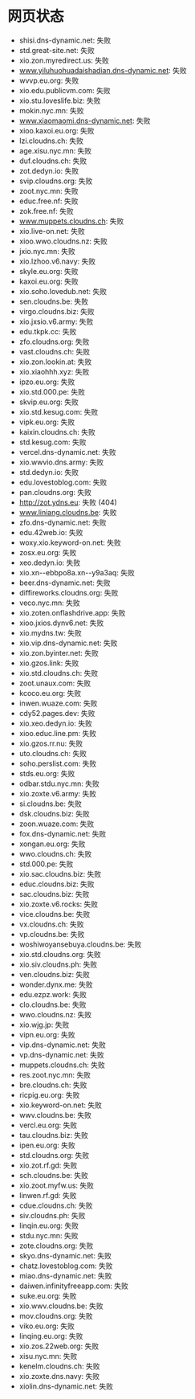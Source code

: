 # 网页状态
- shisi.dns-dynamic.net: 失败
- std.great-site.net: 失败
- xio.zon.myredirect.us: 失败
- www.yiluhuohuadaishadian.dns-dynamic.net: 失败
- wvvp.eu.org: 失败
- xio.edu.publicvm.com: 失败
- xio.stu.loveslife.biz: 失败
- mokin.nyc.mn: 失败
- www.xiaomaomi.dns-dynamic.net: 失败
- xioo.kaxoi.eu.org: 失败
- lzi.cloudns.ch: 失败
- age.xisu.nyc.mn: 失败
- duf.cloudns.ch: 失败
- zot.dedyn.io: 失败
- svip.cloudns.org: 失败
- zoot.nyc.mn: 失败
- educ.free.nf: 失败
- zok.free.nf: 失败
- www.muppets.cloudns.ch: 失败
- xio.live-on.net: 失败
- xioo.wwo.cloudns.nz: 失败
- jxio.nyc.mn: 失败
- xio.lzhoo.v6.navy: 失败
- skyle.eu.org: 失败
- kaxoi.eu.org: 失败
- xio.soho.lovedub.net: 失败
- sen.cloudns.be: 失败
- virgo.cloudns.biz: 失败
- xio.jxsio.v6.army: 失败
- edu.tkpk.cc: 失败
- zfo.cloudns.org: 失败
- vast.cloudns.ch: 失败
- xio.zon.lookin.at: 失败
- xio.xiaohhh.xyz: 失败
- ipzo.eu.org: 失败
- xio.std.000.pe: 失败
- skvip.eu.org: 失败
- xio.std.kesug.com: 失败
- vipk.eu.org: 失败
- kaixin.cloudns.ch: 失败
- std.kesug.com: 失败
- vercel.dns-dynamic.net: 失败
- xio.wwvio.dns.army: 失败
- std.dedyn.io: 失败
- edu.lovestoblog.com: 失败
- pan.cloudns.org: 失败
- http://zot.ydns.eu: 失败 (404)
- www.liniang.cloudns.be: 失败
- zfo.dns-dynamic.net: 失败
- edu.42web.io: 失败
- woxy.xio.keyword-on.net: 失败
- zosx.eu.org: 失败
- xeo.dedyn.io: 失败
- xio.xn--ebbpo8a.xn--y9a3aq: 失败
- beer.dns-dynamic.net: 失败
- diffireworks.cloudns.org: 失败
- veco.nyc.mn: 失败
- xio.zoten.onflashdrive.app: 失败
- xioo.jxios.dynv6.net: 失败
- xio.mydns.tw: 失败
- xio.vip.dns-dynamic.net: 失败
- xio.zon.byinter.net: 失败
- xio.gzos.link: 失败
- xio.std.cloudns.ch: 失败
- zoot.unaux.com: 失败
- kcoco.eu.org: 失败
- inwen.wuaze.com: 失败
- cdy52.pages.dev: 失败
- xio.xeo.dedyn.io: 失败
- xioo.educ.line.pm: 失败
- xio.gzos.rr.nu: 失败
- uto.cloudns.ch: 失败
- soho.perslist.com: 失败
- stds.eu.org: 失败
- odbar.stdu.nyc.mn: 失败
- xio.zoxte.v6.army: 失败
- si.cloudns.be: 失败
- dsk.cloudns.biz: 失败
- zoon.wuaze.com: 失败
- fox.dns-dynamic.net: 失败
- xongan.eu.org: 失败
- wwo.cloudns.ch: 失败
- std.000.pe: 失败
- xio.sac.cloudns.biz: 失败
- educ.cloudns.biz: 失败
- sac.cloudns.biz: 失败
- xio.zoxte.v6.rocks: 失败
- vice.cloudns.be: 失败
- vx.cloudns.ch: 失败
- vp.cloudns.be: 失败
- woshiwoyansebuya.cloudns.be: 失败
- xio.std.cloudns.org: 失败
- xio.siv.cloudns.ph: 失败
- ven.cloudns.biz: 失败
- wonder.dynx.me: 失败
- edu.ezpz.work: 失败
- clo.cloudns.be: 失败
- wwo.cloudns.nz: 失败
- xio.wjg.jp: 失败
- vipn.eu.org: 失败
- vip.dns-dynamic.net: 失败
- vp.dns-dynamic.net: 失败
- muppets.cloudns.ch: 失败
- res.zoot.nyc.mn: 失败
- bre.cloudns.ch: 失败
- ricpig.eu.org: 失败
- xio.keyword-on.net: 失败
- wwv.cloudns.be: 失败
- vercl.eu.org: 失败
- tau.cloudns.biz: 失败
- ipen.eu.org: 失败
- std.cloudns.org: 失败
- xio.zot.rf.gd: 失败
- sch.cloudns.be: 失败
- xio.zoot.myfw.us: 失败
- linwen.rf.gd: 失败
- cdue.cloudns.ch: 失败
- siv.cloudns.ph: 失败
- linqin.eu.org: 失败
- stdu.nyc.mn: 失败
- zote.cloudns.org: 失败
- skyo.dns-dynamic.net: 失败
- chatz.lovestoblog.com: 失败
- miao.dns-dynamic.net: 失败
- daiwen.infinityfreeapp.com: 失败
- suke.eu.org: 失败
- xio.wwv.cloudns.be: 失败
- mov.cloudns.org: 失败
- viko.eu.org: 失败
- linqing.eu.org: 失败
- xio.zos.22web.org: 失败
- xisu.nyc.mn: 失败
- kenelm.cloudns.ch: 失败
- xio.zoxte.dns.navy: 失败
- xiolin.dns-dynamic.net: 失败
